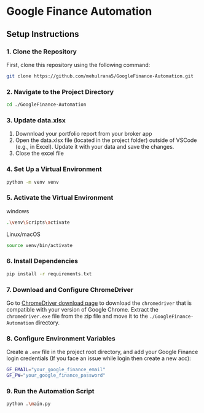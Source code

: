 # Google Finance Automation

## Setup Instructions

### 1. Clone the Repository
First, clone this repository using the following command:

```bash
git clone https://github.com/mehulrana5/GoogleFinance-Automation.git
```

### 2. Navigate to the Project Directory
```bash
cd ./GoogleFinance-Automation
```

### 3. Update data.xlsx
  1. Downnload your portfolio report from your broker app
  2. Open the data.xlsx file (located in the project folder) outside of VSCode (e.g., in Excel). Update it with your data and save the changes.
  3. Close the excel file

### 4. Set Up a Virtual Environment
```bash
python -m venv venv
```

### 5. Activate the Virtual Environment
  windows
  ```bash
  .\venv\Scripts\activate
  ```
  Linux/macOS
  ```bash
  source venv/bin/activate
  ```

### 6. Install Dependencies
```bash
pip install -r requirements.txt
```

### 7. Download and Configure ChromeDriver
Go to [ChromeDriver download page](https://googlechromelabs.github.io/chrome-for-testing/#stable) to download the `chromedriver` that is compatible with your version of Google Chrome. Extract the `chromedriver.exe` file from the zip file and move it to the `./GoogleFinance-Automation` directory.

### 8. Configure Environment Variables
Create a `.env` file in the project root directory, and add your Google Finance login credentials (If you face an issue while login then create a new acc):
```bash
GF_EMAIL="your_google_finance_email"
GF_PW="your_google_finance_password"
```

### 9. Run the Automation Script
```bash
python .\main.py
```